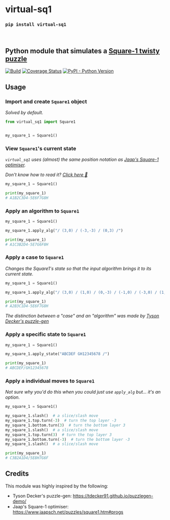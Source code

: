 # virtual-sq1

### `pip install virtual-sq1`

<br>

## Python module that simulates a [Square-1 twisty puzzle](https://ruwix.com/twisty-puzzles/square-1-back-to-square-one/)

[![Build](https://github.com/Wo0fle/virtual-sq1/actions/workflows/main.yml/badge.svg)](https://github.com/Wo0fle/virtual-sq1/actions/workflows/main.yml)
[![Coverage Status](https://coveralls.io/repos/github/Wo0fle/virtual-sq1/badge.svg?branch=main)](https://coveralls.io/github/Wo0fle/virtual-sq1?branch=main)
[![PyPI - Python Version](https://img.shields.io/pypi/pyversions/virtual_sq1)](https://pypi.org/project/virtual_sq1/)

## Usage

### Import and create `Square1` object

*Solved by default.*

```python
from virtual_sq1 import Square1


my_square_1 = Square1()
```

### View `Square1`'s current state

*`virtual_sq1` uses (almost) the same position notation as [Jaap's Square-1 optimiser](https://www.jaapsch.net/puzzles/square1.htm#progs).*

*Don't know how to read it? [Click here 🔗](./docs/jared19.md)*

```python
my_square_1 = Square1()

print(my_square_1)
# A1B2C3D4-5E6F7G8H
```

### Apply an algorithm to `Square1`

```python
my_square_1 = Square1()

my_square_1.apply_alg("/ (3,0) / (-3,-3) / (0,3) /")

print(my_square_1)
# A1C3B2D4-5E7G6F8H
```

### Apply a case to `Square1`

*Changes the Square1's state so that the input algorithm brings it to its current state.*

```python
my_square_1 = Square1()

my_square_1.apply_alg("/ (3,0) / (1,0) / (0,-3) / (-1,0) / (-3,0) / (1,0) / (0,3) / (-1,0)", True)

print(my_square_1)
# A2B3C1D4-5E6F7G8H
```

*The distinction between a "case" and an "algorithm" was made by [Tyson Decker's puzzle-gen](https://tdecker91.github.io/puzzlegen-demo/)*

### Apply a specific state to `Square1`

```python
my_square_1 = Square1()

my_square_1.apply_state("ABCDEF GH12345678 /")

print(my_square_1)
# ABCDEF/GH12345678
```

### Apply a individual moves to `Square1`

*Not sure why you'd do this when you could just use `apply_alg` but... it's an option.*

```python
my_square_1 = Square1()

my_square_1.slash()  # a slice/slash move
my_square_1.top.turn(-3)  # turn the top layer -3
my_square_1.bottom.turn(3)  # turn the bottom layer 3
my_square_1.slash()  # a slice/slash move
my_square_1.top.turn(3)  # turn the top layer 3
my_square_1.bottom.turn(-3)  # turn the bottom layer -3
my_square_1.slash()  # a slice/slash move

print(my_square_1)
# C3B2A1D4/5E8H7G6F
```

## Credits

This module was highly inspired by the following:
- Tyson Decker's puzzle-gen: https://tdecker91.github.io/puzzlegen-demo/
- Jaap's Square-1 optimiser: https://www.jaapsch.net/puzzles/square1.htm#progs
